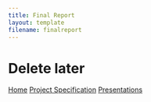 ```yaml
---
title: Final Report
layout: template
filename: finalreport
--- 
```

# Delete later
[Home](index.md)
[Project Specification](projectspecification.md)
[Presentations](presentation.md)
